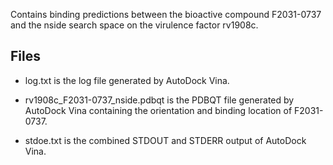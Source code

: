 Contains binding predictions between the bioactive compound F2031-0737 and the nside search space on the virulence factor rv1908c.

## Files

- log.txt is the log file generated by AutoDock Vina.

- rv1908c_F2031-0737_nside.pdbqt is the PDBQT file generated by AutoDock Vina containing the orientation and binding location of F2031-0737.

- stdoe.txt is the combined STDOUT and STDERR output of AutoDock Vina.

